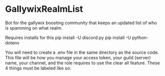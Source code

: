 # GallywixRealmList
Bot for the gallywix boosting community that keeps an updated list of who is spamming on what realm.

Requires installs for this 
pip install -U discord.py
pip install -U python-dotenv

You will need to create a .env file in the same directory as the source code. This file will be how you manage your access token, your guild (server) name, your channel, and the role requires to use the clear all feature. These 4 things must be labeled like so:




